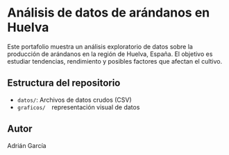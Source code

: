 # Análisis de datos de arándanos en Huelva

Este portafolio muestra un análisis exploratorio de datos sobre la producción de arándanos en la región de Huelva, España. El objetivo es estudiar tendencias, rendimiento y posibles factores que afectan el cultivo.

## Estructura del repositorio

- `datos/`: Archivos de datos crudos (CSV)
- `graficos/  `representación visual de datos
## Autor

Adrián García
